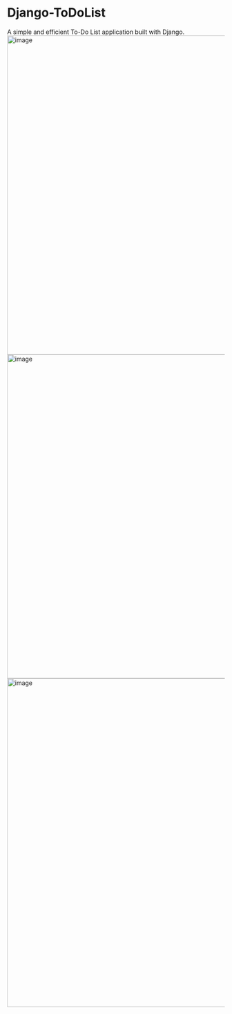 # Django-ToDoList
A simple and efficient To-Do List application built with Django.
<img width="1919" height="738" alt="image" src="https://github.com/user-attachments/assets/3c5e1f2c-1f3c-4ff4-9f8f-63406c45705a" />
<img width="1919" height="750" alt="image" src="https://github.com/user-attachments/assets/3d4593e9-339c-4bd8-858d-95b95da2ee8c" />
<img width="1163" height="761" alt="image" src="https://github.com/user-attachments/assets/1f37fea7-df5c-4a42-988d-e988921a8fb7" />

